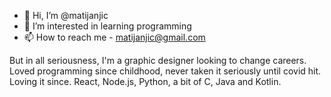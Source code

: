 - 👋 Hi, I’m @matijanjic
- 👀 I’m interested in learning programming
- 📫 How to reach me - matijanjic@gmail.com

But in all seriousness, I'm a graphic designer looking to change careers. Loved programming since childhood, never taken it seriously until covid hit. Loving it since.
React, Node.js, Python, a bit of C, Java and Kotlin.

<!---
matijanjic/matijanjic is a ✨ special ✨ repository because its `README.md` (this file) appears on your GitHub profile.
You can click the Preview link to take a look at your changes.
--->
